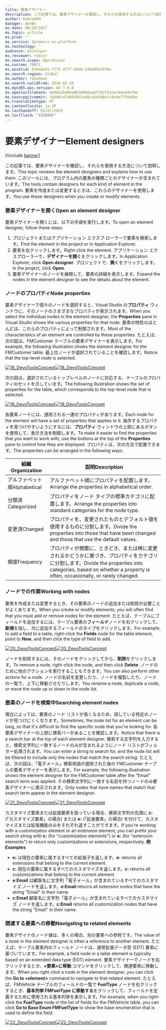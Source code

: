 ```yaml
---
title: 要素デザイナー
description: この記事では、要素デザイナーを確認し、それらを使用する方法について説明します。
author: RobinARH
manager: AnnBe
ms.date: 06/20/2017
ms.topic: article
ms.prod: ''
ms.service: dynamics-ax-platform
ms.technology: ''
audience: Developer
ms.reviewer: robinr
ms.search.scope: Operations
ms.custom: 79871
ms.assetid: 636a4e41-f772-477f-bde8-538a09a79f6e
ms.search.region: Global
ms.author: robadawy
ms.search.validFrom: 2016-02-28
ms.dyn365.ops.version: AX 7.0.0
ms.openlocfilehash: 0a9bb3bd80a8b300b6aa6f192f312a744e3de79e
ms.sourcegitcommit: 2b890cd7a801055ab0ca24398efc8e4e777d4d8c
ms.translationtype: HT
ms.contentlocale: ja-JP
ms.lasthandoff: 05/07/2019
ms.locfileid: "1536995"
---
```

# <a name="element-designers"></a><span data-ttu-id="cf526-103">要素デザイナー</span><span class="sxs-lookup"><span data-stu-id="cf526-103">Element designers</span></span>

[!include [banner](../includes/banner.md)]

<span data-ttu-id="cf526-104">この記事では、要素デザイナーを確認し、それらを使用する方法について説明します。</span><span class="sxs-lookup"><span data-stu-id="cf526-104">This topic reviews the element designers and explains how to use them.</span></span> <span data-ttu-id="cf526-105">このツールには、プログラム内の要素の種類ごとのデザイナーが含まれています。</span><span class="sxs-lookup"><span data-stu-id="cf526-105">The tools contain designers for each kind of element in the program.</span></span> <span data-ttu-id="cf526-106">要素を作成または変更するときは、これらのデザイナーを使用します。</span><span class="sxs-lookup"><span data-stu-id="cf526-106">You use these designers when you create or modify elements.</span></span>

### <a name="open-an-element-designer"></a><span data-ttu-id="cf526-107">要素デザイナーを開く</span><span class="sxs-lookup"><span data-stu-id="cf526-107">Open an element designer</span></span>

<span data-ttu-id="cf526-108">要素デザイナーを開くには、以下の手順を実行します。</span><span class="sxs-lookup"><span data-stu-id="cf526-108">To open an element designer, follow these steps.</span></span>

1.  <span data-ttu-id="cf526-109">プロジェクトまたはアプリケーション エクスプ ローラーで要素を検索します。</span><span class="sxs-lookup"><span data-stu-id="cf526-109">Find the element in the project or in Application Explorer.</span></span>
2.  <span data-ttu-id="cf526-110">要素を右クリックします。</span><span class="sxs-lookup"><span data-stu-id="cf526-110">Right-click the element.</span></span> <span data-ttu-id="cf526-111">アプリケーション エクスプローラーで、**デザイナーを開く**をクリックします。</span><span class="sxs-lookup"><span data-stu-id="cf526-111">In Application Explorer, click **Open designer**.</span></span> <span data-ttu-id="cf526-112">プロジェクトで、**開く**をクリックします。</span><span class="sxs-lookup"><span data-stu-id="cf526-112">In the project, click **Open**.</span></span>
3.  <span data-ttu-id="cf526-113">要素デザイナーのノードを展開して、要素の詳細を表示します。</span><span class="sxs-lookup"><span data-stu-id="cf526-113">Expand the nodes in the element designer to see the details about the element.</span></span>

### <a name="node-properties"></a><span data-ttu-id="cf526-114">ノードのプロパティ</span><span class="sxs-lookup"><span data-stu-id="cf526-114">Node properties</span></span>

<span data-ttu-id="cf526-115">要素デザイナーで個々のノードを選択すると、Visual Studio の**プロパティ** ウィンドウに、そのノードのさまざまなプロパティが表示されます。</span><span class="sxs-lookup"><span data-stu-id="cf526-115">When you select the individual nodes in the element designer, the **Properties** pane in Visual Studio shows the various properties for that node.</span></span> <span data-ttu-id="cf526-116">要素の特性のほとんどは、これらのプロパティによって制御されます。</span><span class="sxs-lookup"><span data-stu-id="cf526-116">Most of the characteristics of an element are controlled by these properties.</span></span> <span data-ttu-id="cf526-117">たとえば、次の図は、FMCustomer テーブルの要素デザイナーを表示します。</span><span class="sxs-lookup"><span data-stu-id="cf526-117">For example, the following illustration shows the element designer for the FMCustomer table.</span></span> <span data-ttu-id="cf526-118">最上位ノードが選択されていることを確認します。</span><span class="sxs-lookup"><span data-stu-id="cf526-118">Notice that the top-level node is selected.</span></span> 

<span data-ttu-id="cf526-119">[![18\_DevoToolsConcept](./media/18_devotoolsconcept.png)](./media/18_devotoolsconcept.png)</span><span class="sxs-lookup"><span data-stu-id="cf526-119">[![18\_DevoToolsConcept](./media/18_devotoolsconcept.png)](./media/18_devotoolsconcept.png)</span></span>

<span data-ttu-id="cf526-120">次の図は、選択されているトップレベルのノードに対応する、テーブルのプロパティのセットを示しています。</span><span class="sxs-lookup"><span data-stu-id="cf526-120">The following illustration shows the set of properties for the table, which corresponds to the top-level node that is selected.</span></span> 

<span data-ttu-id="cf526-121">[![19\_DevoToolsConcept](./media/19_devotoolsconcept.png)](./media/19_devotoolsconcept.png)</span><span class="sxs-lookup"><span data-stu-id="cf526-121">[![19\_DevoToolsConcept](./media/19_devotoolsconcept.png)](./media/19_devotoolsconcept.png)</span></span> 

<span data-ttu-id="cf526-122">各要素ノードには、適用される一連のプロパティがあります。</span><span class="sxs-lookup"><span data-stu-id="cf526-122">Each node for the element will have a set of properties that applies to it.</span></span> <span data-ttu-id="cf526-123">操作するプロパティを見つけやすいようにするには、**プロパティ** ウィンドウの上部にあるボタンを使用して、表示方法を制御します。</span><span class="sxs-lookup"><span data-stu-id="cf526-123">To make it easier to find the properties that you want to work with, use the buttons at the top of the **Properties** pane to control how they are displayed.</span></span> <span data-ttu-id="cf526-124">プロパティは、次の方法で配置できます。</span><span class="sxs-lookup"><span data-stu-id="cf526-124">The properties can be arranged in the following ways.</span></span>

| <span data-ttu-id="cf526-125">組織</span><span class="sxs-lookup"><span data-stu-id="cf526-125">Organization</span></span> | <span data-ttu-id="cf526-126">説明</span><span class="sxs-lookup"><span data-stu-id="cf526-126">Description</span></span>                                                                                                   |
|--------------|---------------------------------------------------------------------------------------------------------------|
| <span data-ttu-id="cf526-127">アルファベット順</span><span class="sxs-lookup"><span data-stu-id="cf526-127">Alphabetical</span></span> | <span data-ttu-id="cf526-128">アルファベット順にプロパティを配置します。</span><span class="sxs-lookup"><span data-stu-id="cf526-128">Arrange the properties in alphabetical order.</span></span>                                                                 |
| <span data-ttu-id="cf526-129">分類済</span><span class="sxs-lookup"><span data-stu-id="cf526-129">Categorized</span></span>  | <span data-ttu-id="cf526-130">プロパティをノード タイプの標準カテゴリに配置します。</span><span class="sxs-lookup"><span data-stu-id="cf526-130">Arrange the properties into standard categories for the node type.</span></span>                                            |
| <span data-ttu-id="cf526-131">変更済</span><span class="sxs-lookup"><span data-stu-id="cf526-131">Changed</span></span>      | <span data-ttu-id="cf526-132">プロパティを、変更されたものとデフォルト値を使用するものに分割します。</span><span class="sxs-lookup"><span data-stu-id="cf526-132">Divide the properties into those that have been changed and those that use the default values.</span></span>                |
| <span data-ttu-id="cf526-133">頻度</span><span class="sxs-lookup"><span data-stu-id="cf526-133">Frequency</span></span>    | <span data-ttu-id="cf526-134">プロパティが頻繁に、ときどき、または稀に変更されるかどうかに基づき、プロパティをカテゴリに分割します。</span><span class="sxs-lookup"><span data-stu-id="cf526-134">Divide the properties into categories, based on whether a property is often, occasionally, or rarely changed.</span></span> |

### <a name="working-with-nodes"></a><span data-ttu-id="cf526-135">ノードでの作業</span><span class="sxs-lookup"><span data-stu-id="cf526-135">Working with nodes</span></span>

<span data-ttu-id="cf526-136">要素を作成または変更するとき、その要素のノードの追加または削除が必要ことがよくあります。</span><span class="sxs-lookup"><span data-stu-id="cf526-136">When you create or modify elements, you will often find that you must add or remove nodes for the element.</span></span> <span data-ttu-id="cf526-137">たとえば、テーブルにフィールドを追加するには、テーブル要素の**フィールド**ノードを右クリックして、**新規**を指し、次に追加するフィールドのタイプをクリックします。</span><span class="sxs-lookup"><span data-stu-id="cf526-137">For example, to add a field to a table, right-click the **Fields** node for the table element, point to **New**, and then click the type of field to add.</span></span> 

<span data-ttu-id="cf526-138">[![20\_DevoToolsConcept](./media/20_devotoolsconcept.png)](./media/20_devotoolsconcept.png)</span><span class="sxs-lookup"><span data-stu-id="cf526-138">[![20\_DevoToolsConcept](./media/20_devotoolsconcept.png)](./media/20_devotoolsconcept.png)</span></span> 

<span data-ttu-id="cf526-139">ノードを削除するには、そのノードをクリックしてから、**削除**をクリックします。</span><span class="sxs-lookup"><span data-stu-id="cf526-139">To remove a node, right-click the node, and then click **Delete**.</span></span> <span data-ttu-id="cf526-140">ノードのために他のアクションを実行することもできます。</span><span class="sxs-lookup"><span data-stu-id="cf526-140">You can also perform other actions for a node.</span></span> <span data-ttu-id="cf526-141">ノードの名前を変更したり、ノードを複製したり、ノードの一覧で、上下に移動させたりします。</span><span class="sxs-lookup"><span data-stu-id="cf526-141">You rename a node, duplicate a node, or move the node up or down in the node list.</span></span>

### <a name="searching-element-nodes"></a><span data-ttu-id="cf526-142">要素のノードを検索中</span><span class="sxs-lookup"><span data-stu-id="cf526-142">Searching element nodes</span></span>

<span data-ttu-id="cf526-143">場合によっては、要素のノード リストが長くなるため、探している特定のノードが見つけにくくなります。</span><span class="sxs-lookup"><span data-stu-id="cf526-143">Sometimes, the node list for an element can be long, so that it's difficult to find the specific node that you're looking for.</span></span> <span data-ttu-id="cf526-144">各要素デザイナーの上部に検索バーがあることを確認します。</span><span class="sxs-lookup"><span data-stu-id="cf526-144">Notice that there is a search bar at the top of each element designer.</span></span> <span data-ttu-id="cf526-145">検索する文字列を入力すると、検索文字列に一致するノードのみが含まれるようにノード リストがフィルター処理されます。</span><span class="sxs-lookup"><span data-stu-id="cf526-145">You can enter a string to search for, and the node list will be filtered to include only the nodes that match the search string.</span></span> <span data-ttu-id="cf526-146">たとえば、次の図は、「電子メール」検索用語が適用された後の FMCustomer テーブルの要素デザイナーを表示します。</span><span class="sxs-lookup"><span data-stu-id="cf526-146">For example, the following illustration shows the element designer for the FMCustomer table after the “Email” search term was applied.</span></span> <span data-ttu-id="cf526-147">その検索文字列に一致する名前を持つノードのみ要素デザイナーに表示されます。</span><span class="sxs-lookup"><span data-stu-id="cf526-147">Only nodes that have names that match that search term appear in the element designer.</span></span> 

<span data-ttu-id="cf526-148">[![21\_DevoToolsConcept](./media/21_devotoolsconcept.png)](./media/21_devotoolsconcept.png)</span><span class="sxs-lookup"><span data-stu-id="cf526-148">[![21\_DevoToolsConcept](./media/21_devotoolsconcept.png)](./media/21_devotoolsconcept.png)</span></span> 

<span data-ttu-id="cf526-149">カスタマイズ要素または拡張要素を扱っている場合、検索文字列の先頭に **c:** (「カスタマイズ要素」の場合) または **e:** (「拡張要素」の場合) を付けて、カスタマイズまたは拡張機能のみをそれぞれ返すことができます。</span><span class="sxs-lookup"><span data-stu-id="cf526-149">If you're working with a customization element or an extension element, you can prefix your search string with **c:** (for "customization elements") or **e:** (for "extension elements") to return only customizations or extensions, respectively.</span></span> <span data-ttu-id="cf526-150">**例**</span><span class="sxs-lookup"><span data-stu-id="cf526-150">**Examples**</span></span>

-   <span data-ttu-id="cf526-151">**e:** は現在の要素に属するすべての拡張子を返します。</span><span class="sxs-lookup"><span data-stu-id="cf526-151">**e:** returns all extensions that belong to the current element.</span></span>
-   <span data-ttu-id="cf526-152">**c:** 現在の要素に属するすべてのカスタマイズを返します。</span><span class="sxs-lookup"><span data-stu-id="cf526-152">**c:** returns all customizations that belong to the current element.</span></span>
-   <span data-ttu-id="cf526-153">**e:Email** は顧客名に文字列「電子メール」が含まれているすべてのカスタマイズ ノードを返します。</span><span class="sxs-lookup"><span data-stu-id="cf526-153">**e:Email** returns all extension nodes that have the string "Email" in their name.</span></span>
-   <span data-ttu-id="cf526-154">**c:Email** 顧客名に文字列「電子メール」が含まれているすべてのカスタマイズ ノードを返します。</span><span class="sxs-lookup"><span data-stu-id="cf526-154">**c:Email** returns all customization nodes that have the string "Email" in their name.</span></span>

### <a name="navigating-to-related-elements"></a><span data-ttu-id="cf526-155">関連する要素への移動</span><span class="sxs-lookup"><span data-stu-id="cf526-155">Navigating to related elements</span></span>

<span data-ttu-id="cf526-156">要素デザイナのノード値は、多くの場合、別の要素への参照です。</span><span class="sxs-lookup"><span data-stu-id="cf526-156">The value of a node in the element designer is often a reference to another element.</span></span> <span data-ttu-id="cf526-157">たとえば、テーブル要素内のフィールド ノードは、通常拡張データ型 (EDT) 要素に基づいています。</span><span class="sxs-lookup"><span data-stu-id="cf526-157">For example, a field node in a table element is typically based on an extended data type (EDT) element.</span></span> <span data-ttu-id="cf526-158">要素デザイナーでノードを右クリックするとき、**&lt;要素&gt;に移動** コマンドをクリックして、関連要素に移動します。</span><span class="sxs-lookup"><span data-stu-id="cf526-158">When you right-click a node in the element designer, you can click the **Go to &lt;element&gt;** command to navigate to that related element.</span></span> <span data-ttu-id="cf526-159">たとえば、FMVehicle テーブルのフィールドの一覧で **FuelType** ノードを右クリックするとき、**基本列挙 FMFuelType に移動する**をクリックして、フィールドを定義するために使用される基本列挙を表示します。</span><span class="sxs-lookup"><span data-stu-id="cf526-159">For example, when you right-click the **FuelType** node in the list of fields for the FMVehicle table, you can click **Go to Base Enum FMFuelType** to show the base enumeration that is used to define the field.</span></span> 

<span data-ttu-id="cf526-160">[![22\_DevoToolsConcept](./media/22_devotoolsconcept.png)](./media/22_devotoolsconcept.png)</span><span class="sxs-lookup"><span data-stu-id="cf526-160">[![22\_DevoToolsConcept](./media/22_devotoolsconcept.png)](./media/22_devotoolsconcept.png)</span></span>



